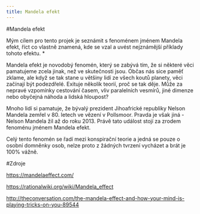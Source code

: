 ```yaml
---
title: Mandela efekt
---
```

#Mandela efekt

Mým cílem pro tento projek je seznámit s fenoménem jménem Mandela efekt, říct co vlastně znamená, kde se vzal a uvést nejznámější příklady tohoto efektu. *

Mandela efekt je novodobý fenomén, který se zabývá tím, že si některé věci  pamatujeme zcela jinak, než ve skutečnosti jsou. Občas nás sice paměť zklame, ale když se tak stane u většiny lidí ze všech koutů planety, věci začínají být podezdřelé. Exituje několik teorií, proč se tak děje. Může za nepravé vzpomínky cestování časem, vliv paralelních vesmírů, jiné dimenze nebo obyčejná náhoda a lidská hloupost?

Mnoho lidí si pamatuje, že bývalý prezident Jihoafrické republiky Nelson Mandela zemřel v 80. letech ve vězení v Pollsmoor. Pravda je však jiná - Nelson Mandela žil až do roku 2013. Právě tato událost stojí za zrodem fenoménu jménem Mandela efekt.

Celý tento fenomén se řadí mezi konspirační teorie a jedná se pouze o osobní domněnky osob, nelze proto z žádných tvrzení vycházet a brát je 100% vážně.
 

#Zdroje

https://mandelaeffect.com/

https://rationalwiki.org/wiki/Mandela_effect

http://theconversation.com/the-mandela-effect-and-how-your-mind-is-playing-tricks-on-you-89544


